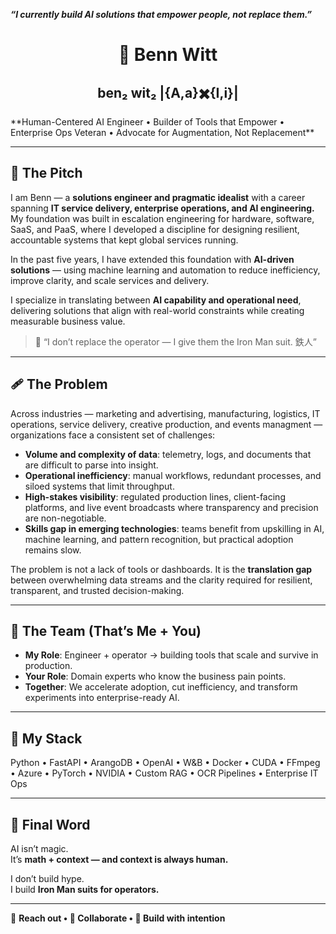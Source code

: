 ***“I currently build AI solutions that empower people, not replace them.”***
<h1 align="center">🤖 Benn Witt</h1>
<h2 align="center">ben₂ wit₂ |{A,a}✖️{I,i}| </h2>
**Human-Centered AI Engineer • Builder of Tools that Empower • Enterprise Ops Veteran • Advocate for Augmentation, Not Replacement**

---

## 🎤 The Pitch
I am Benn — a **solutions engineer and pragmatic idealist** with a career spanning **IT service delivery, enterprise operations, and AI engineering.**  
My foundation was built in escalation engineering for hardware, software, SaaS, and PaaS, where I developed a discipline for designing resilient, accountable systems that kept global services running.  

In the past five years, I have extended this foundation with **AI-driven solutions** — using machine learning and automation to reduce inefficiency, improve clarity, and scale services and delivery.  

I specialize in translating between **AI capability and operational need**, delivering solutions that align with real-world constraints while creating measurable business value.  
> 🧘 “I don’t replace the operator — I give them the Iron Man suit. 鉄人”

---

## 🩹 The Problem
Across industries — marketing and advertising, manufacturing, logistics, IT operations, service delivery, creative production, and events managment — organizations face a consistent set of challenges:  

- **Volume and complexity of data**: telemetry, logs, and documents that are difficult to parse into insight.  
- **Operational inefficiency**: manual workflows, redundant processes, and siloed systems that limit throughput.  
- **High-stakes visibility**: regulated production lines, client-facing platforms, and live event broadcasts where transparency and precision are non-negotiable.  
- **Skills gap in emerging technologies**: teams benefit from upskilling in AI, machine learning, and pattern recognition, but practical adoption remains slow.  

The problem is not a lack of tools or dashboards. It is the **translation gap** between overwhelming data streams and the clarity required for resilient, transparent, and trusted decision-making.  

---



## 👥 The Team (That’s Me + You)
- **My Role**: Engineer + operator → building tools that scale and survive in production.  
- **Your Role**: Domain experts who know the business pain points.  
- **Together**: We accelerate adoption, cut inefficiency, and transform experiments into enterprise-ready AI.  

---

## 🧰 My Stack
Python • FastAPI • ArangoDB • OpenAI • W&B • Docker • CUDA • FFmpeg • Azure • PyTorch • NVIDIA • Custom RAG • OCR Pipelines • Enterprise IT Ops  

---

## 🧘 Final Word
AI isn’t magic.  
It’s **math + context — and context is always human.**

I don’t build hype.  
I build **Iron Man suits for operators.**

---

👋 **Reach out • 🤖 Collaborate • 🧠 Build with intention**
